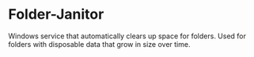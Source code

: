 # Folder-Janitor
Windows service that automatically clears up space for folders. Used for folders with disposable data that grow in size over time.
